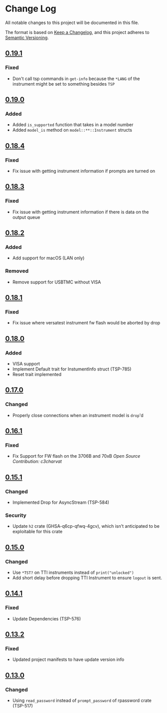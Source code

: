 # Change Log

All notable changes to this project will be documented in this file.

The format is based on [Keep a Changelog](https://keepachangelog.com/en/1.0.0/),
and this project adheres to [Semantic Versioning](https://semver.org/spec/v2.0.0.html).

<!--
Check [Keep a Changelog](http://keepachangelog.com/) for recommendations on how to structure this file.

    Added -- for new features.
    Changed -- for changes in existing functionality.
    Deprecated -- for soon-to-be removed features.
    Removed -- for now removed features.
    Fixed -- for any bug fixes.
    Security -- in case of vulnerabilities.
-->

## [0.19.1]

### Fixed

- Don't call tsp commands in `get-info` because the `*LANG` of the instrument
  might be set to something besides `TSP`

## [0.19.0]

### Added

- Added `is_supported` function that takes in a model number
- Added `model_is` method on `model::**::Instrument` structs

## [0.18.4]

### Fixed

- Fix issue with getting instrument information if prompts are turned on

## [0.18.3]

### Fixed

- Fix issue with getting instrument information if there is data on the output queue

## [0.18.2]

### Added

- Add support for macOS (LAN only)

### Removed

- Remove support for USBTMC without VISA

## [0.18.1]

### Fixed

- Fix issue where versatest instrument fw flash would be aborted by drop

## [0.18.0]

### Added

- VISA support
- Implement Default trait for InstumentInfo struct (TSP-785)
- Reset trait implemented

## [0.17.0]

### Changed

- Properly close connections when an instrument model is `drop`'d

## [0.16.1]

### Fixed

- Fix Support for FW flash on the 3706B and 70xB *Open Source Contribution: c3charvat*


## [0.15.1]

### Changed

- Implemented Drop for AsyncStream (TSP-584)

### Security

- Update `h2` crate (GHSA-q6cp-qfwq-4gcv), which isn't anticipated to be
  exploitable for this crate


## [0.15.0]

### Changed

- Use `*TST?` on TTI instruments instead of `print("unlocked")`
- Add short delay before dropping TTI Instrument to ensure `logout` is sent.


## [0.14.1]

### Fixed

- Update Dependencies (TSP-576)


## [0.13.2]

### Fixed

- Updated project manifests to have update version info


## [0.13.0]

### Changed

- Using `read_password` instead of `prompt_password` of rpassword crate (TSP-517)

<!--Version Comparison Links-->
[Unreleased]: https://github.com/tektronix/tsp-toolkit-kic-lib/compare/v0.19.1..HEAD
[0.19.1]: https://github.com/tektronix/tsp-toolkit-kic-lib/releases/tag/v0.19.1
[0.19.0]: https://github.com/tektronix/tsp-toolkit-kic-lib/releases/tag/v0.19.0
[0.18.4]: https://github.com/tektronix/tsp-toolkit-kic-lib/releases/tag/v0.18.4
[0.18.3]: https://github.com/tektronix/tsp-toolkit-kic-lib/releases/tag/v0.18.3
[0.18.2]: https://github.com/tektronix/tsp-toolkit-kic-lib/releases/tag/v0.18.2
[0.18.1]: https://github.com/tektronix/tsp-toolkit-kic-lib/releases/tag/v0.18.1
[0.18.0]: https://github.com/tektronix/tsp-toolkit-kic-lib/releases/tag/v0.18.0
[0.17.0]: https://github.com/tektronix/tsp-toolkit-kic-lib/releases/tag/v0.17.0
[0.16.1]: https://github.com/tektronix/tsp-toolkit-kic-lib/releases/tag/v0.16.1
[0.15.1]: https://github.com/tektronix/tsp-toolkit-kic-lib/releases/tag/v0.15.1
[0.15.0]: https://github.com/tektronix/tsp-toolkit-kic-lib/releases/tag/v0.15.0
[0.14.1]: https://github.com/tektronix/tsp-toolkit-kic-lib/releases/tag/v0.14.1
[0.13.2]: https://github.com/tektronix/tsp-toolkit-kic-lib/releases/tag/v0.13.2
[0.13.0]: https://github.com/tektronix/tsp-toolkit-kic-lib/releases/tag/v0.13.0
